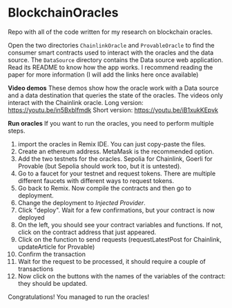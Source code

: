 # BlockchainOracles

 Repo with all of the code written for my research on blockchain oracles.

Open the two directories `ChainlinkOracle` and `ProvableOracle` to find the consumer smart contracts used to interact with the oracles and the data source. The `DataSource` directory contains the Data source web application. Read its README to know how the app works. I recommend reading the paper for more information (I will add the links here once available)

**Video demos**
These demos show how the oracle work with a Data source and a data destination that queries the state of the oracles. The videos only interact with the Chainlink oracle.
Long version: https://youtu.be/in5Bxblfmdk
Short version: https://youtu.be/iB1xukKEpvk

**Run oracles**
If you want to run the oracles, you need to perform multiple steps.
1. import the oracles in Remix IDE. You can just copy-paste the files.
2. Create an ethereum address. MetaMask is the recommended option.
3. Add the two testnets for the oracles. Sepolia for Chainlink, Goerli for Provable (but Sepolia should work too, but it is untested).
4. Go to a faucet for your testnet and request tokens. There are multiple different faucets with different ways to request tokens.
5. Go back to Remix. Now compile the contracts and then go to deployment.
6. Change the deployment to *Injected Provider*.
7. Click "deploy". Wait for a few confirmations, but your contract is now deployed
8. On the left, you should see your contract variables and functions. If not, click on the contract address that just appeared.
9. Click on the function to send requests (requestLatestPost for Chainlink, updateArticle for Provable)
10. Confirm the transaction
11. Wait for the request to be processed, it should require a couple of transactions
12. Now click on the buttons with the names of the variables of the contract: they should be updated.

Congratulations! You managed to run the oracles!
